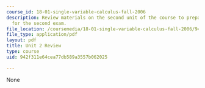 ```yaml
---
course_id: 18-01-single-variable-calculus-fall-2006
description: Review materials on the second unit of the course to prepare students
  for the second exam.
file_location: /coursemedia/18-01-single-variable-calculus-fall-2006/942f311e64cea77db589a3557b062025_unit2_review.pdf
file_type: application/pdf
layout: pdf
title: Unit 2 Review
type: course
uid: 942f311e64cea77db589a3557b062025

---
```

None
